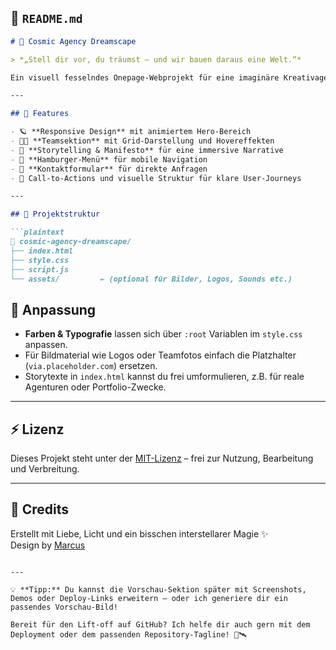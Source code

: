 ## 📄 `README.md`

```markdown
# 🌌 Cosmic Agency Dreamscape

> *„Stell dir vor, du träumst — und wir bauen daraus eine Welt.“*

Ein visuell fesselndes Onepage-Webprojekt für eine imaginäre Kreativagentur, die zwischen den Sternen des Designs und den Galaxien der Ästhetik operiert.

---

## 🚀 Features

- 🪐 **Responsive Design** mit animiertem Hero-Bereich
- 🧑‍🚀 **Teamsektion** mit Grid-Darstellung und Hovereffekten
- 🔭 **Storytelling & Manifesto** für eine immersive Narrative
- 💫 **Hamburger-Menü** für mobile Navigation
- 💌 **Kontaktformular** für direkte Anfragen
- 🎯 Call-to-Actions und visuelle Struktur für klare User-Journeys

---

## 🧱 Projektstruktur

```plaintext
📁 cosmic-agency-dreamscape/
├── index.html
├── style.css
├── script.js
└── assets/         ← (optional für Bilder, Logos, Sounds etc.)
```

## 🔧 Anpassung

- **Farben & Typografie** lassen sich über `:root` Variablen im `style.css` anpassen.
- Für Bildmaterial wie Logos oder Teamfotos einfach die Platzhalter (`via.placeholder.com`) ersetzen.
- Storytexte in `index.html` kannst du frei umformulieren, z.B. für reale Agenturen oder Portfolio-Zwecke.

---

## ⚡ Lizenz

Dieses Projekt steht unter der [MIT-Lizenz](LICENSE) – frei zur Nutzung, Bearbeitung und Verbreitung.

---

## 🌠 Credits

Erstellt mit Liebe, Licht und ein bisschen interstellarer Magie ✨  
Design by [Marcus](#)

```

---

💡 **Tipp:** Du kannst die Vorschau-Sektion später mit Screenshots, Demos oder Deploy-Links erweitern – oder ich generiere dir ein passendes Vorschau-Bild!

Bereit für den Lift-off auf GitHub? Ich helfe dir auch gern mit dem Deployment oder dem passenden Repository-Tagline! 🚀🛰️
